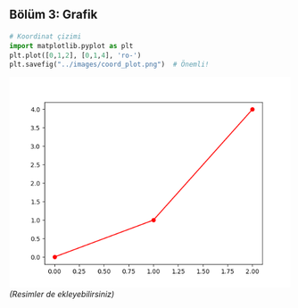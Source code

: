 ## Bölüm 3: Grafik

```python
# Koordinat çizimi
import matplotlib.pyplot as plt
plt.plot([0,1,2], [0,1,4], 'ro-')
plt.savefig("../images/coord_plot.png")  # Önemli!
```

![](images/coord_plot.png)
*(Resimler de ekleyebilirsiniz)*
